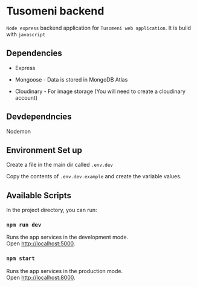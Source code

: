 # Tusomeni backend

`Node express` backend application for `Tusomeni web application`. It is build with `javascript`

## Dependencies
- Express

- Mongoose - Data is stored in MongoDB Atlas

- Cloudinary - For image storage (You will need to create a cloudinary account)

## Devdependncies
Nodemon

## Environment Set up

Create a file in the main dir called ``.env.dev``

Copy the contents of ``.env.dev.example`` and create the variable values.

## Available Scripts

In the project directory, you can run:

### `npm run dev`

Runs the app services in the development mode.\
Open [http://localhost:5000](http://localhost:5000).

### `npm start`

Runs the app services in the production mode.\
Open [http://localhost:8000](http://localhost:8000).
